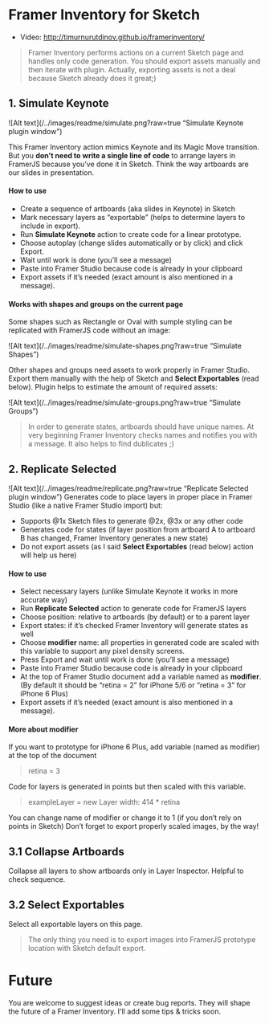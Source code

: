 # Framer Inventory for Sketch
- Video: http://timurnurutdinov.github.io/framerinventory/


>Framer Inventory performs actions on a current Sketch page and handles only code generation. You should export assets manually and then iterate with plugin. Actually, exporting assets is not a deal because Sketch already does it great;)

## 1. Simulate Keynote
![Alt text](/../images/readme/simulate.png?raw=true “Simulate Keynote plugin window”)

This Framer Inventory action mimics Keynote and its Magic Move transition. But you **don’t need to write a single line of code** to arrange layers in FramerJS because you’ve done it in Sketch. Think the way artboards are our slides in presentation.

#### How to use
- Create a sequence of artboards (aka slides in Keynote) in Sketch
- Mark necessary layers as “exportable” (helps to determine layers to include in export).
- Run **Simulate Keynote** action to create code for a linear prototype.
- Choose autoplay (change slides automatically or by click) and click Export.
- Wait until work is done (you’ll see a message)
- Paste into Framer Studio because code is already in your clipboard
- Export assets if it’s needed (exact amount is also mentioned in a message).

#### Works with shapes and groups on the current page
Some shapes such as Rectangle or Oval with sumple styling can be replicated with FramerJS code without an image:

![Alt text](/../images/readme/simulate-shapes.png?raw=true “Simulate Shapes”)

Other shapes and groups need assets to work properly in Framer Studio. Export them manually with the help of Sketch and **Select Exportables** (read below). Plugin helps to estimate the amount of required assets:

![Alt text](/../images/readme/simulate-groups.png?raw=true “Simulate Groups”)

>In order to generate states, artboards should have unique names. At very beginning Framer Inventory checks names and notifies you with a message. It also helps to find dublicates ;)



## 2. Replicate Selected
![Alt text](/../images/readme/replicate.png?raw=true “Replicate Selected plugin window”)
Generates code to place layers in proper place in Framer Studio (like a native Framer Studio import) but:
- Supports @1x Sketch files to generate @2x, @3x or any other code
- Generates code for states (if layer position from artboard A to artboard B has changed, Framer Inventory generates a new state)
- Do not export assets (as I said **Select Exportables** (read below) action will help us here)


#### How to use
- Select necessary layers (unlike Simulate Keynote it works in more accurate way)
- Run **Replicate Selected** action to generate code for FramerJS layers
- Choose position: relative to artboards (by default) or to a parent layer
- Export states: if it’s checked Framer Inventory will generate states as well
- Choose **modifier** name: all properties in generated code are scaled with this variable to support any pixel density screens.
- Press Export and wait until work is done (you’ll see a message)
- Paste into Framer Studio because code is already in your clipboard
- At the top of Framer Studio document add a variable named as **modifier**. (By default it should be “retina = 2” for iPhone 5/6 or “retina = 3” for iPhone 6 Plus)
- Export assets if it’s needed (exact amount is also mentioned in a message).

#### More about modifier
If you want to prototype for iPhone 6 Plus, add variable (named as modifier) at the top of the document
> retina = 3

Code for layers is generated in points but then scaled with this variable.
> exampleLayer = new Layer width: 414 * retina

You can change name of modifier or change it to 1 (if you don’t rely on points in Sketch)
Don’t forget to export properly scaled images, by the way!


## 3.1 Collapse Artboards
Collapse all layers to show artboards only in Layer Inspector. Helpful to check sequence.

## 3.2 Select Exportables
Select all exportable layers on this page.
>The only thing you need is to export images into FramerJS prototype location with Sketch default export.




# Future
You are welcome to suggest ideas or create bug reports. They will shape the future of a Framer Inventory. I'll add some tips & tricks soon.



